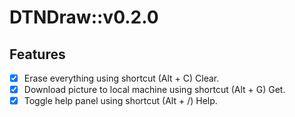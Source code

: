 # DTNDraw::v0.2.0

## Features
- [x] Erase everything using shortcut (Alt + C) Clear.
- [x] Download picture to local machine using shortcut (Alt + G) Get.
- [x] Toggle help panel using shortcut (Alt + /) Help.
